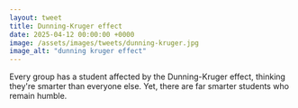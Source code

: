 ```yaml
---
layout: tweet
title: Dunning-Kruger effect
date: 2025-04-12 00:00:00 +0000
image: /assets/images/tweets/dunning-kruger.jpg
image_alt: "dunning kruger effect"
---
```


Every group has a student affected by the Dunning-Kruger effect, thinking they're smarter than everyone else. Yet, there are far smarter students who remain humble.